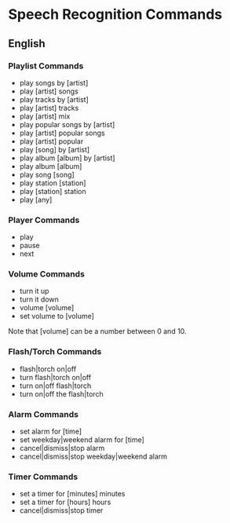 # Speech Recognition Commands

## English

### Playlist Commands

- play songs by [artist]
- play [artist] songs
- play tracks by [artist]
- play [artist] tracks
- play [artist] mix
- play popular songs by [artist]
- play [artist] popular songs
- play [artist] popular
- play [song] by [artist]
- play album [album] by [artist]
- play album [album]
- play song [song]
- play station [station]
- play [station] station
- play [any]

### Player Commands

- play
- pause
- next

### Volume Commands

- turn it up
- turn it down
- volume [volume]
- set volume to [volume]

Note that [volume] can be a number between 0 and 10.

### Flash/Torch Commands

- flash|torch on|off
- turn flash|torch on|off
- turn on|off flash|torch
- turn on|off the flash|torch

### Alarm Commands

- set alarm for [time]
- set weekday|weekend alarm for [time]
- cancel|dismiss|stop alarm
- cancel|dismiss|stop weekday|weekend alarm

### Timer Commands

- set a timer for [minutes] minutes
- set a timer for [hours] hours
- cancel|dismiss|stop timer
